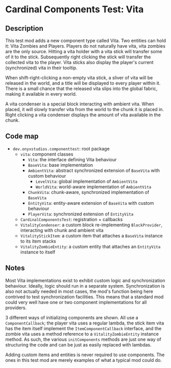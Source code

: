 # Cardinal Components Test: Vita

## Description

This test mod adds a new component type called Vita. Two entities can hold it: Vita Zombies and Players.
Players do not naturally have vita, vita zombies are the only source. Hitting a vita holder with a
vita stick will transfer some of it to the stick. Subsequently right clicking the stick will transfer
the collected vita to the player. Vita sticks also display the player's current (synchronized) vita in their tooltip.  

When shift-right-clicking a non-empty vita stick, a sliver of vita will be released in the world, and a title
will be displayed to every player within it. There is a small chance that the released vita slips into the
global fabric, making it available in every world.

A vita condenser is a special block interacting with ambient vita. When placed, it will slowly transfer
vita from the world to the chunk it is placed in. Right clicking a vita condenser displays the amount of
vita available in the chunk.

## Code map

- `dev.onyxstudios.componenttest`: root package
    - `vita`: component classes
        - `Vita`: the interface defining Vita behaviour
        - `BaseVita`: base implementation
        - `AmbientVita`: abstract synchronized extension of `BaseVita` with custom behaviour
            - `LevelVita`: global implementation of `AmbientVita`
            - `WorldVita`: world-aware implementation of `AmbientVita`
        - `ChunkVita`: chunk-aware, synchronized implementation of `BaseVita`
        - `EntityVita`: entity-aware extension of `BaseVita` with custom behaviour
        - `PlayerVita`: synchronized extension of `EntityVita`
    - `CardinalComponentsTest`: registration + callbacks
    - `VitalityCondenser`: a custom block re-implementing `BlockProvider`, interacting with chunk and ambient vita
    - `VitalityStickItem`: a custom item that attaches a `BaseVita` instance to its item stacks
    - `VitalityZombieEntity`: a custom entity that attaches an `EntityVita` instance to itself

## Notes

Most Vita implementations exist to exhibit custom logic and synchronization behaviour.
Ideally, logic should run in a separate system. Synchronization is also not actually needed in
most cases, the mod's function being here contrived to test synchronization facilities.
This means that a standard mod could very well have one or two component implementations for
all providers.

3 different ways of initializing components are shown. All use a `ComponentCallback`;
the player vita uses a regular lambda, the stick item vita has the item itself implement the `ItemComponentCallback`
interface, and the zombie vita uses a method reference to a `VitalityZombieEntity` instance method.
As such, the various `initComponents` methods are just one way of structuring the code and can be just as
easily replaced with lambdas.

Adding custom items and entities is never required to use components. The ones in this test mod are merely examples of what a typical mod could do.
